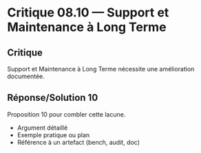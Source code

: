 # Critique 08.10 — Support et Maintenance à Long Terme

## Critique
Support et Maintenance à Long Terme nécessite une amélioration documentée.

## Réponse/Solution 10
Proposition 10 pour combler cette lacune.

- Argument détaillé
- Exemple pratique ou plan
- Référence à un artefact (bench, audit, doc)
